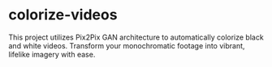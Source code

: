 # colorize-videos
This project utilizes Pix2Pix GAN architecture to automatically colorize black and white videos. Transform your monochromatic footage into vibrant, lifelike imagery with ease.
